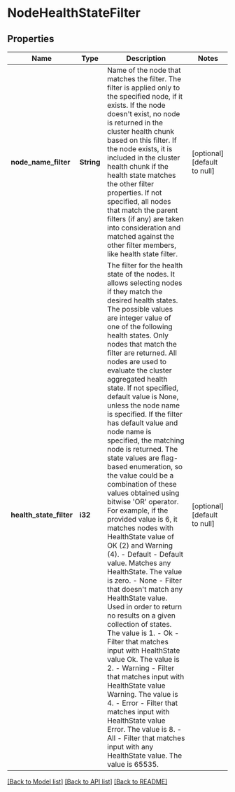 # NodeHealthStateFilter

## Properties
Name | Type | Description | Notes
------------ | ------------- | ------------- | -------------
**node_name_filter** | **String** | Name of the node that matches the filter. The filter is applied only to the specified node, if it exists. If the node doesn&#39;t exist, no node is returned in the cluster health chunk based on this filter. If the node exists, it is included in the cluster health chunk if the health state matches the other filter properties. If not specified, all nodes that match the parent filters (if any) are taken into consideration and matched against the other filter members, like health state filter. | [optional] [default to null]
**health_state_filter** | **i32** | The filter for the health state of the nodes. It allows selecting nodes if they match the desired health states. The possible values are integer value of one of the following health states. Only nodes that match the filter are returned. All nodes are used to evaluate the cluster aggregated health state. If not specified, default value is None, unless the node name is specified. If the filter has default value and node name is specified, the matching node is returned. The state values are flag-based enumeration, so the value could be a combination of these values obtained using bitwise &#39;OR&#39; operator. For example, if the provided value is 6, it matches nodes with HealthState value of OK (2) and Warning (4).  - Default - Default value. Matches any HealthState. The value is zero. - None - Filter that doesn&#39;t match any HealthState value. Used in order to return no results on a given collection of states. The value is 1. - Ok - Filter that matches input with HealthState value Ok. The value is 2. - Warning - Filter that matches input with HealthState value Warning. The value is 4. - Error - Filter that matches input with HealthState value Error. The value is 8. - All - Filter that matches input with any HealthState value. The value is 65535. | [optional] [default to null]

[[Back to Model list]](../README.md#documentation-for-models) [[Back to API list]](../README.md#documentation-for-api-endpoints) [[Back to README]](../README.md)


